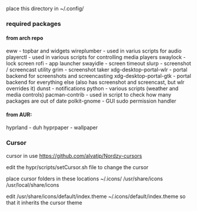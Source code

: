 place this directory in ~/.config/

### required packages

#### from arch repo
eww - topbar and widgets
wireplumber - used in varius scripts for audio
playerctl - used in various scripts for controlling media players
swaylock - lock screen
rofi - app launcher
swayidle - screen timeout
slurp - screenshot / screencast utility
grim - screenshot taker
xdg-desktop-portal-wlr - portal backend for screenshots and screencasting
xdg-desktop-portal-gtk - portal backend for everything else (also has screenshot and screencast, but wlr overrides it)
dunst - notifications
python - various scripts (weather and media controls)
pacman-contrib - used in script to check how many packages are out of date
polkit-gnome - GUI sudo permission handler

#### from AUR:
hyprland - duh
hyprpaper - wallpaper



### Cursor
cursor in use
https://github.com/alvatip/Nordzy-cursors

edit the hypr/scripts/setCursor.sh file to change the cursor

place cursor folders in these locations
~/.icons/
/usr/share/icons
/usr/local/share/icons

edit
/usr/share/icons/default/index.theme
~/.icons/default/index.theme
so that it inherits the cursor theme
